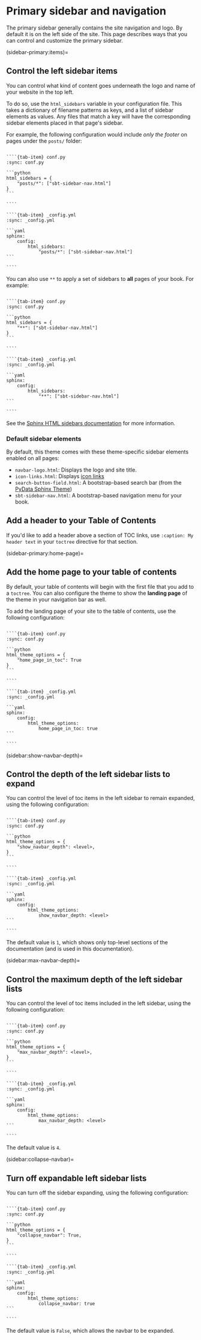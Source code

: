 # Primary sidebar and navigation

The primary sidebar generally contains the site navigation and logo.
By default it is on the left side of the site.
This page describes ways that you can control and customize the primary sidebar.

(sidebar-primary:items)=
## Control the left sidebar items

You can control what kind of content goes underneath the logo and name of your website in the top left.

To do so, use the `html_sidebars` variable in your configuration file. This takes a dictionary of filename patterns as keys, and a list of sidebar elements as values. Any files that match a key will have the corresponding sidebar elements placed in that page's sidebar.

For example, the following configuration would include *only the footer* on pages under the `posts/` folder:

`````{tab-set}

````{tab-item} conf.py
:sync: conf.py

```python
html_sidebars = {
    "posts/*": ["sbt-sidebar-nav.html"]
}
```

````

````{tab-item} _config.yml
:sync: _config.yml

```yaml
sphinx:
    config:
        html_sidebars:
            "posts/*": ["sbt-sidebar-nav.html"]
```

````

`````

You can also use `**` to apply a set of sidebars to **all** pages of your book. For example:

`````{tab-set}

````{tab-item} conf.py
:sync: conf.py

```python
html_sidebars = {
    "**": ["sbt-sidebar-nav.html"]
}
```

````

````{tab-item} _config.yml
:sync: _config.yml

```yaml
sphinx:
    config:
        html_sidebars:
            "**": ["sbt-sidebar-nav.html"]
```

````

`````

See the [Sphinx HTML sidebars documentation](https://www.sphinx-doc.org/en/master/usage/configuration.html#confval-html_sidebars) for more information.

### Default sidebar elements

By default, this theme comes with these theme-specific sidebar elements enabled on all pages:

- `navbar-logo.html`: Displays the logo and site title.
- `icon-links.html`: Displays [icon links](icon-links)
- `search-button-field.html`: A bootstrap-based search bar (from the [PyData Sphinx Theme](https://pydata-sphinx-theme.readthedocs.io/))
- `sbt-sidebar-nav.html`: A bootstrap-based navigation menu for your book.

## Add a header to your Table of Contents

If you'd like to add a header above a section of TOC links, use `:caption: My header text`
in your `toctree` directive for that section.


(sidebar-primary:home-page)=
## Add the home page to your table of contents

By default, your table of contents will begin with the first file that you add to a `toctree`. You can also configure the theme to show the **landing page** of the theme in your navigation bar as well.

To add the landing page of your site to the table of contents, use the following configuration:

`````{tab-set}

````{tab-item} conf.py
:sync: conf.py

```python
html_theme_options = {
    "home_page_in_toc": True
}
```

````

````{tab-item} _config.yml
:sync: _config.yml

```yaml
sphinx:
    config:
        html_theme_options:
            home_page_in_toc: true
```

````

`````

(sidebar:show-navbar-depth)=
## Control the depth of the left sidebar lists to expand

You can control the level of toc items in the left sidebar to remain expanded,
using the following configuration:

`````{tab-set}

````{tab-item} conf.py
:sync: conf.py

```python
html_theme_options = {
    "show_navbar_depth": <level>,
}
```

````

````{tab-item} _config.yml
:sync: _config.yml

```yaml
sphinx:
    config:
        html_theme_options:
            show_navbar_depth: <level>
```

````

`````

The default value is `1`, which shows only top-level sections of the documentation (and is used in this documentation).

(sidebar:max-navbar-depth)=

## Control the maximum depth of the left sidebar lists

You can control the level of toc items included in the left sidebar,
using the following configuration:

`````{tab-set}

````{tab-item} conf.py
:sync: conf.py

```python
html_theme_options = {
    "max_navbar_depth": <level>,
}
```

````

````{tab-item} _config.yml
:sync: _config.yml

```yaml
sphinx:
    config:
        html_theme_options:
            max_navbar_depth: <level>
```

````

`````

The default value is `4`.

(sidebar:collapse-navbar)=
## Turn off expandable left sidebar lists

You can turn off the sidebar expanding,
using the following configuration:

`````{tab-set}

````{tab-item} conf.py
:sync: conf.py

```python
html_theme_options = {
    "collapse_navbar": True,
}
```

````

````{tab-item} _config.yml
:sync: _config.yml

```yaml
sphinx:
    config:
        html_theme_options:
            collapse_navbar: true
```

````

`````

The default value is `False`, which allows the navbar to be expanded.
